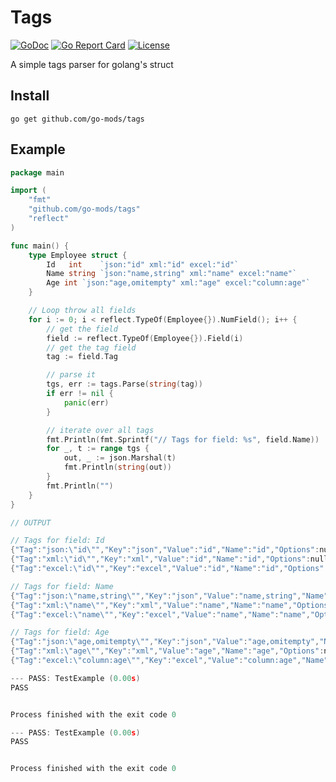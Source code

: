 # Tags

[![GoDoc](https://godoc.org/github.com/go-mods/tags?status.svg)](https://godoc.org/github.com/go-mods/tags)
[![Go Report Card](https://goreportcard.com/badge/github.com/go-mods/tags)](https://goreportcard.com/report/github.com/go-mods/tags)
[![License](https://img.shields.io/badge/License-MIT-blue.svg)](https://github.com/go-mods/tags/blob/master/LICENSE)

A simple tags parser for golang's struct

## Install

```shell
go get github.com/go-mods/tags
```

## Example 
```go
package main

import (
    "fmt"
    "github.com/go-mods/tags"
    "reflect"
)

func main() {
    type Employee struct {
        Id   int    `json:"id" xml:"id" excel:"id"`
        Name string `json:"name,string" xml:"name" excel:"name"`
        Age int `json:"age,omitempty" xml:"age" excel:"column:age"`
    }

    // Loop throw all fields
    for i := 0; i < reflect.TypeOf(Employee{}).NumField(); i++ {
        // get the field
        field := reflect.TypeOf(Employee{}).Field(i)
        // get the tag field
        tag := field.Tag

        // parse it
        tgs, err := tags.Parse(string(tag))
        if err != nil {
            panic(err)
        }

        // iterate over all tags
        fmt.Println(fmt.Sprintf("// Tags for field: %s", field.Name))
        for _, t := range tgs {
            out, _ := json.Marshal(t)
            fmt.Println(string(out))
        }
        fmt.Println("")
    }
}

// OUTPUT

// Tags for field: Id
{"Tag":"json:\"id\"","Key":"json","Value":"id","Name":"id","Options":null}
{"Tag":"xml:\"id\"","Key":"xml","Value":"id","Name":"id","Options":null}
{"Tag":"excel:\"id\"","Key":"excel","Value":"id","Name":"id","Options":null}

// Tags for field: Name
{"Tag":"json:\"name,string\"","Key":"json","Value":"name,string","Name":"name","Options":[{"Key":"string","Value":""}]}
{"Tag":"xml:\"name\"","Key":"xml","Value":"name","Name":"name","Options":null}
{"Tag":"excel:\"name\"","Key":"excel","Value":"name","Name":"name","Options":null}

// Tags for field: Age
{"Tag":"json:\"age,omitempty\"","Key":"json","Value":"age,omitempty","Name":"age","Options":[{"Key":"omitempty","Value":""}]}
{"Tag":"xml:\"age\"","Key":"xml","Value":"age","Name":"age","Options":null}
{"Tag":"excel:\"column:age\"","Key":"excel","Value":"column:age","Name":"","Options":[{"Key":"column","Value":"age"}]}

--- PASS: TestExample (0.00s)
PASS


Process finished with the exit code 0

--- PASS: TestExample (0.00s)
PASS


Process finished with the exit code 0

```
